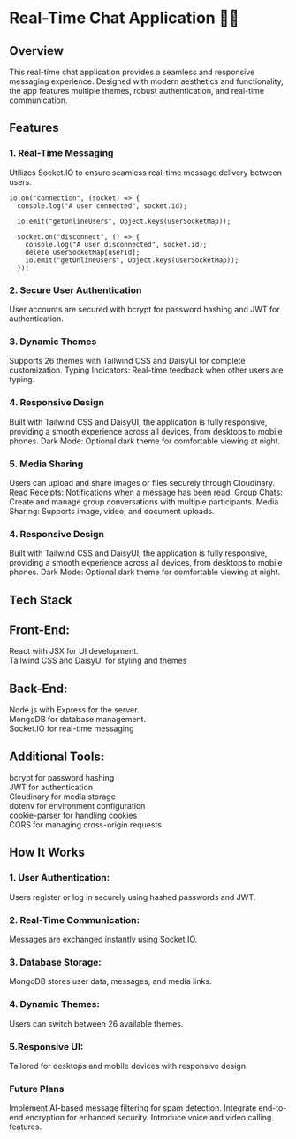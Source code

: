 # Real-Time Chat Application 📱💬
## Overview
This real-time chat application provides a seamless and responsive messaging experience. Designed with modern aesthetics and functionality, the app features multiple themes, robust authentication, and real-time communication.

## Features
### 1. Real-Time Messaging
Utilizes Socket.IO to ensure seamless real-time message delivery between users.
```
io.on("connection", (socket) => {
  console.log("A user connected", socket.id);

  io.emit("getOnlineUsers", Object.keys(userSocketMap));

  socket.on("disconnect", () => {
    console.log("A user disconnected", socket.id);
    delete userSocketMap[userId];
    io.emit("getOnlineUsers", Object.keys(userSocketMap));
  });
```
### 2. Secure User Authentication
User accounts are secured with bcrypt for password hashing and JWT for authentication.


### 3. Dynamic Themes
Supports 26 themes with Tailwind CSS and DaisyUI for complete customization.
Typing Indicators: Real-time feedback when other users are typing.
### 4. Responsive Design
Built with Tailwind CSS and DaisyUI, the application is fully responsive, providing a smooth experience across all devices, from desktops to mobile phones.
Dark Mode: Optional dark theme for comfortable viewing at night.
### 5. Media Sharing
Users can upload and share images or files securely through Cloudinary.
Read Receipts: Notifications when a message has been read.
Group Chats: Create and manage group conversations with multiple participants.
Media Sharing: Supports image, video, and document uploads.
### 4. Responsive Design
Built with Tailwind CSS and DaisyUI, the application is fully responsive, providing a smooth experience across all devices, from desktops to mobile phones.
Dark Mode: Optional dark theme for comfortable viewing at night.
## Tech Stack
## Front-End:
React with JSX for UI development.<br>
Tailwind CSS and DaisyUI for styling and themes
## Back-End:
Node.js with Express for the server.<br>
MongoDB for database management.<br>
Socket.IO for real-time messaging
## Additional Tools:
bcrypt for password hashing<br>
JWT for authentication<br>
Cloudinary for media storage<br>
dotenv for environment configuration<br>
cookie-parser for handling cookies<br>
CORS for managing cross-origin requests
## How It Works
### 1. User Authentication: 
Users register or log in securely using hashed passwords and JWT.
### 2. Real-Time Communication: 
Messages are exchanged instantly using Socket.IO.
### 3. Database Storage: 
MongoDB stores user data, messages, and media links.
### 4. Dynamic Themes:
Users can switch between 26 available themes.
### 5.Responsive UI: 
Tailored for desktops and mobile devices with responsive design.
### Future Plans
Implement AI-based message filtering for spam detection.
Integrate end-to-end encryption for enhanced security.
Introduce voice and video calling features.

